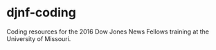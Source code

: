 # djnf-coding
Coding resources for the 2016 Dow Jones News Fellows training at the University of Missouri.
